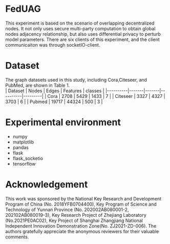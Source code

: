 # FedUAG
This experiment is based on the scenario of overlapping decentralized nodes. It not only uses secure multi-party computation to obtain global nodes adjacency relationship, but also uses differential privacy to perturb model parameters. There are six clients of this experiment, and the client communicaiton was through socketIO-client. 

# Dataset
The graph datasets used in this study, including Cora,Citeseer, and PubMed, are shown in Table 1.  
| Dataset  | Nodes | Edges | Features | classes |
|----------|-------|-------|----------|---------|
| Cora     | 2708  | 5429  | 1433     | 7       |
| Citeseer | 3327  | 4327  | 3703     | 6       |
| Pubmed   | 19717 | 44324 | 500      | 3       |


# Experimental environment
* numpy
* matplotlib
* pandas
* flask
* flask_socketio
* tensorflow

# Acknowledgement
This work was sponsored by the National Key Research and Development Program of China (No. 2018YFB0704400), Key Program of Science and Technology of Yunnan Province (No. 202002AB080001-2, 202102AB080019-3), Key Research Project of Zhejiang Laboratory (No.2021PE0AC02), Key Project of Shanghai Zhangjiang National Independent Innovation Demonstration Zone(No. ZJ2021-ZD-006). The authors gratefully appreciate the anonymous reviewers for their valuable comments.
